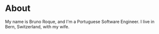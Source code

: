 # About

My name is Bruno Roque, and I'm a Portuguese Software Engineer. I live in Bern, Switzerland, with my wife.
